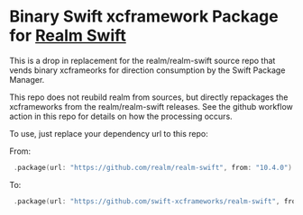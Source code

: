 # Binary Swift xcframework Package for [Realm Swift](https://github.com/realm/realm-swift)

This is a drop in replacement for the realm/realm-swift source repo that vends binary xcframeorks for direction consumption by the Swift Package Manager.

This repo does not reubild realm from sources, but directly repackages the xcframeworks from the realm/realm-swift releases. See the github workflow action in this repo for details on how the processing occurs.

To use, just replace your dependency url to this repo:

From:

```swift
 .package(url: "https://github.com/realm/realm-swift", from: "10.4.0")
```

To:

```swift
 .package(url: "https://github.com/swift-xcframeworks/realm-swift", from: "10.4.0")
```
